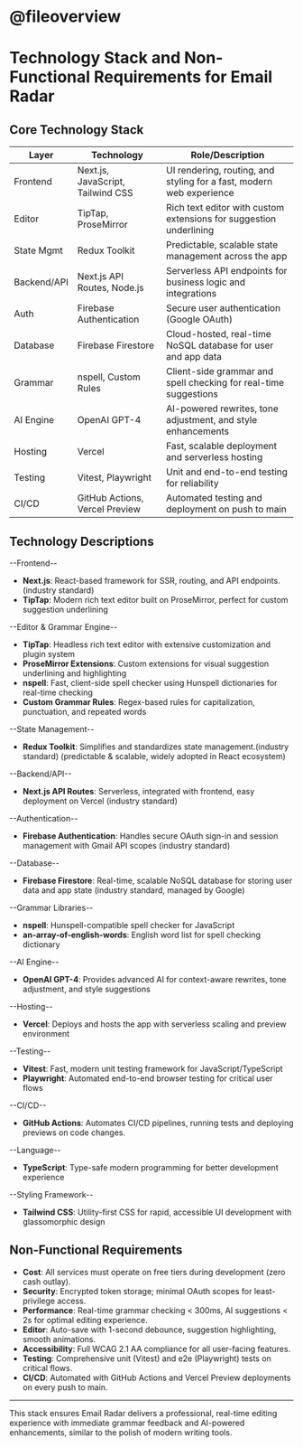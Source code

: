 # @fileoverview
# Technology Stack and Non-Functional Requirements for Email Radar

## Core Technology Stack

| Layer         | Technology                              | Role/Description                                                                 |
|-------------- |-----------------------------------------|---------------------------------------------------------------------------------|
| Frontend      | Next.js, JavaScript, Tailwind CSS        | UI rendering, routing, and styling for a fast, modern web experience             |
| Editor        | TipTap, ProseMirror                      | Rich text editor with custom extensions for suggestion underlining               |
| State Mgmt    | Redux Toolkit                            | Predictable, scalable state management across the app                            |
| Backend/API   | Next.js API Routes, Node.js              | Serverless API endpoints for business logic and integrations                     |
| Auth          | Firebase Authentication                  | Secure user authentication (Google OAuth)                                        |
| Database      | Firebase Firestore                       | Cloud-hosted, real-time NoSQL database for user and app data                     |
| Grammar       | nspell, Custom Rules                     | Client-side grammar and spell checking for real-time suggestions                 |
| AI Engine     | OpenAI GPT-4                            | AI-powered rewrites, tone adjustment, and style enhancements                     |
| Hosting       | Vercel                                   | Fast, scalable deployment and serverless hosting                                 |
| Testing       | Vitest, Playwright                       | Unit and end-to-end testing for reliability                                      |
| CI/CD         | GitHub Actions, Vercel Preview           | Automated testing and deployment on push to main                                 |

## Technology Descriptions

--Frontend-- 
- **Next.js**: React-based framework for SSR, routing, and API endpoints. (industry standard)
- **TipTap**: Modern rich text editor built on ProseMirror, perfect for custom suggestion underlining

--Editor & Grammar Engine--
- **TipTap**: Headless rich text editor with extensive customization and plugin system
- **ProseMirror Extensions**: Custom extensions for visual suggestion underlining and highlighting
- **nspell**: Fast, client-side spell checker using Hunspell dictionaries for real-time checking
- **Custom Grammar Rules**: Regex-based rules for capitalization, punctuation, and repeated words

--State Management-- 
- **Redux Toolkit**: Simplifies and standardizes state management.(industry standard) (predictable & scalable, widely adopted in React ecosystem)

--Backend/API--
- **Next.js API Routes**: Serverless, integrated with frontend, easy deployment on Vercel (industry standard)

--Authentication-- 
- **Firebase Authentication**: Handles secure OAuth sign-in and session management with Gmail API scopes (industry standard)

--Database-- 
- **Firebase Firestore**: Real-time, scalable NoSQL database for storing user data and app state (industry standard, managed by Google)

--Grammar Libraries--
- **nspell**: Hunspell-compatible spell checker for JavaScript
- **an-array-of-english-words**: English word list for spell checking dictionary

--AI Engine-- 
- **OpenAI GPT-4**: Provides advanced AI for context-aware rewrites, tone adjustment, and style suggestions

--Hosting-- 
- **Vercel**: Deploys and hosts the app with serverless scaling and preview environment

--Testing-- 
- **Vitest**: Fast, modern unit testing framework for JavaScript/TypeScript
- **Playwright**: Automated end-to-end browser testing for critical user flows

--CI/CD--
- **GitHub Actions**: Automates CI/CD pipelines, running tests and deploying previews on code changes.


--Language-- 
- **TypeScript**: Type-safe modern programming for better development experience

--Styling Framework-- 
- **Tailwind CSS**: Utility-first CSS for rapid, accessible UI development with glassomorphic design

## Non-Functional Requirements

- **Cost**: All services must operate on free tiers during development (zero cash outlay).
- **Security**: Encrypted token storage; minimal OAuth scopes for least-privilege access.
- **Performance**: Real-time grammar checking < 300ms, AI suggestions < 2s for optimal editing experience.
- **Editor**: Auto-save with 1-second debounce, suggestion highlighting, smooth animations.
- **Accessibility**: Full WCAG 2.1 AA compliance for all user-facing features.
- **Testing**: Comprehensive unit (Vitest) and e2e (Playwright) tests on critical flows.
- **CI/CD**: Automated with GitHub Actions and Vercel Preview deployments on every push to main.

---

This stack ensures Email Radar delivers a professional, real-time editing experience with immediate grammar feedback and AI-powered enhancements, similar to the polish of modern writing tools.
